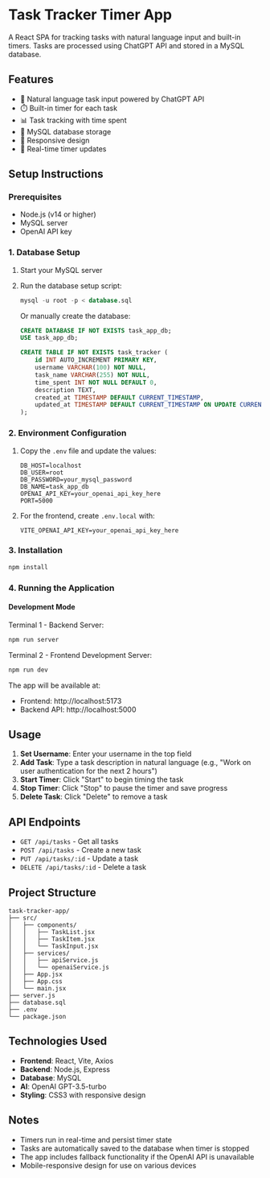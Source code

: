 # Task Tracker Timer App

A React SPA for tracking tasks with natural language input and built-in timers. Tasks are processed using ChatGPT API and stored in a MySQL database.

## Features

- 🎯 Natural language task input powered by ChatGPT API
- ⏱️ Built-in timer for each task
- 📊 Task tracking with time spent
- 💾 MySQL database storage
- 📱 Responsive design
- 🚀 Real-time timer updates

## Setup Instructions

### Prerequisites

- Node.js (v14 or higher)
- MySQL server
- OpenAI API key

### 1. Database Setup

1. Start your MySQL server
2. Run the database setup script:
   ```sql
   mysql -u root -p < database.sql
   ```
   
   Or manually create the database:
   ```sql
   CREATE DATABASE IF NOT EXISTS task_app_db;
   USE task_app_db;
   
   CREATE TABLE IF NOT EXISTS task_tracker (
       id INT AUTO_INCREMENT PRIMARY KEY,
       username VARCHAR(100) NOT NULL,
       task_name VARCHAR(255) NOT NULL,
       time_spent INT NOT NULL DEFAULT 0,
       description TEXT,
       created_at TIMESTAMP DEFAULT CURRENT_TIMESTAMP,
       updated_at TIMESTAMP DEFAULT CURRENT_TIMESTAMP ON UPDATE CURRENT_TIMESTAMP
   );
   ```

### 2. Environment Configuration

1. Copy the `.env` file and update the values:
   ```
   DB_HOST=localhost
   DB_USER=root
   DB_PASSWORD=your_mysql_password
   DB_NAME=task_app_db
   OPENAI_API_KEY=your_openai_api_key_here
   PORT=5000
   ```

2. For the frontend, create `.env.local` with:
   ```
   VITE_OPENAI_API_KEY=your_openai_api_key_here
   ```

### 3. Installation

```bash
npm install
```

### 4. Running the Application

#### Development Mode

Terminal 1 - Backend Server:
```bash
npm run server
```

Terminal 2 - Frontend Development Server:
```bash
npm run dev
```

The app will be available at:
- Frontend: http://localhost:5173
- Backend API: http://localhost:5000

## Usage

1. **Set Username**: Enter your username in the top field
2. **Add Task**: Type a task description in natural language (e.g., "Work on user authentication for the next 2 hours")
3. **Start Timer**: Click "Start" to begin timing the task
4. **Stop Timer**: Click "Stop" to pause the timer and save progress
5. **Delete Task**: Click "Delete" to remove a task

## API Endpoints

- `GET /api/tasks` - Get all tasks
- `POST /api/tasks` - Create a new task
- `PUT /api/tasks/:id` - Update a task
- `DELETE /api/tasks/:id` - Delete a task

## Project Structure

```
task-tracker-app/
├── src/
│   ├── components/
│   │   ├── TaskList.jsx
│   │   ├── TaskItem.jsx
│   │   └── TaskInput.jsx
│   ├── services/
│   │   ├── apiService.js
│   │   └── openaiService.js
│   ├── App.jsx
│   ├── App.css
│   └── main.jsx
├── server.js
├── database.sql
├── .env
└── package.json
```

## Technologies Used

- **Frontend**: React, Vite, Axios
- **Backend**: Node.js, Express
- **Database**: MySQL
- **AI**: OpenAI GPT-3.5-turbo
- **Styling**: CSS3 with responsive design

## Notes

- Timers run in real-time and persist timer state
- Tasks are automatically saved to the database when timer is stopped
- The app includes fallback functionality if the OpenAI API is unavailable
- Mobile-responsive design for use on various devices
